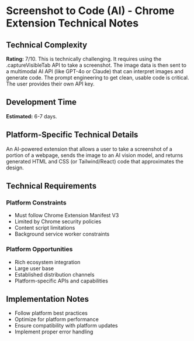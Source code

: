 # Screenshot to Code (AI) - Chrome Extension Technical Notes

## Technical Complexity
**Rating:** 7/10. This is technically challenging. It requires using the .captureVisibleTab API to take a screenshot. The image data is then sent to a multimodal AI API (like GPT-4o or Claude) that can interpret images and generate code. The prompt engineering to get clean, usable code is critical. The user provides their own API key.

## Development Time
**Estimated:** 6-7 days.

## Platform-Specific Technical Details
An AI-powered extension that allows a user to take a screenshot of a portion of a webpage, sends the image to an AI vision model, and returns generated HTML and CSS (or Tailwind/React) code that approximates the design.

## Technical Requirements

### Platform Constraints
- Must follow Chrome Extension Manifest V3
- Limited by Chrome security policies
- Content script limitations
- Background service worker constraints

### Platform Opportunities
- Rich ecosystem integration
- Large user base
- Established distribution channels
- Platform-specific APIs and capabilities

## Implementation Notes
- Follow platform best practices
- Optimize for platform performance
- Ensure compatibility with platform updates
- Implement proper error handling
